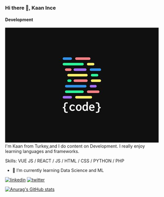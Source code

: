 ### Hi there 👋, Kaan Ince
#### Development
![Development](https://github.com/kaaniince/kaaniince/blob/main/33f85ae4b62c8bbaf20283852fa74655.jpg)
I'm Kaan from Turkey,and I do content on Development. I really enjoy learning languages and frameworks.

Skills: VUE JS / REACT / JS / HTML / CSS / PYTHON / PHP

- 🌱 I’m currently learning Data Science and ML 


[<img src='https://cdn.jsdelivr.net/npm/simple-icons@3.0.1/icons/linkedin.svg' alt='linkedin' height='40'>](https://www.linkedin.com/in/kaaniince/)  [<img src='https://cdn.jsdelivr.net/npm/simple-icons@3.0.1/icons/twitter.svg' alt='twitter' height='40'>](https://twitter.com/iincekaan)  


[![Anurag's GitHub stats](https://github-readme-stats.vercel.app/api?username=kaaniince)](https://github.com/anuraghazra/github-readme-stats)

